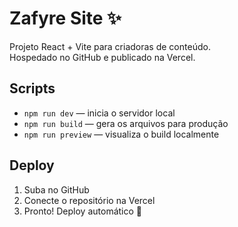 # Zafyre Site ✨

Projeto React + Vite para criadoras de conteúdo.  
Hospedado no GitHub e publicado na Vercel.

## Scripts

- `npm run dev` — inicia o servidor local
- `npm run build` — gera os arquivos para produção
- `npm run preview` — visualiza o build localmente

## Deploy

1. Suba no GitHub
2. Conecte o repositório na Vercel
3. Pronto! Deploy automático 🚀
